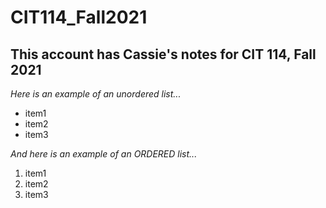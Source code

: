 # CIT114_Fall2021
## This account has Cassie's notes for CIT 114, Fall 2021

*Here is an example of an unordered list...*
* item1
* item2
* item3

_And here is an example of an ORDERED list..._
1. item1
2. item2
3. item3



